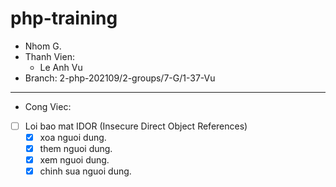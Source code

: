 # php-training

- Nhom G.
- Thanh Vien:
  - Le Anh Vu
- Branch: 2-php-202109/2-groups/7-G/1-37-Vu

<hr />

- Cong Viec:
- [ ] Loi bao mat IDOR (Insecure Direct Object References)
  - [x] xoa nguoi dung. 
  - [x] them nguoi dung. 
  - [x] xem nguoi dung. 
  - [x] chinh sua nguoi dung. 